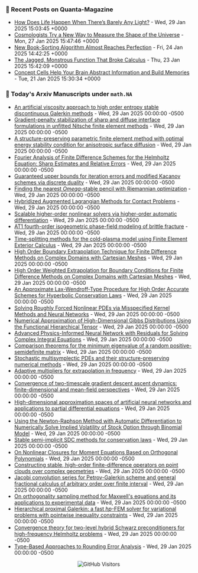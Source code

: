 ### 📝 Recent Posts on Quanta-Magazine
<!-- quanta starts -->
* <a href="https://www.quantamagazine.org/how-does-life-happen-when-theres-barely-any-light-20250129/">How Does Life Happen When There’s Barely Any Light?</a> - Wed, 29 Jan 2025 15:03:45 +0000
* <a href="https://www.quantamagazine.org/cosmologists-try-a-new-way-to-measure-the-shape-of-the-universe-20250127/">Cosmologists Try a New Way to Measure the Shape of the Universe</a> - Mon, 27 Jan 2025 15:47:46 +0000
* <a href="https://www.quantamagazine.org/new-book-sorting-algorithm-almost-reaches-perfection-20250124/">New Book-Sorting Algorithm Almost Reaches Perfection</a> - Fri, 24 Jan 2025 14:42:25 +0000
* <a href="https://www.quantamagazine.org/the-jagged-monstrous-function-that-broke-calculus-20250123/">The Jagged, Monstrous Function That Broke Calculus</a> - Thu, 23 Jan 2025 15:42:09 +0000
* <a href="https://www.quantamagazine.org/concept-cells-help-your-brain-abstract-information-and-build-memories-20250121/">Concept Cells Help Your Brain Abstract Information and Build Memories</a> - Tue, 21 Jan 2025 15:30:34 +0000
<!-- quanta ends -->


### 📝 Today's Arxiv Manuscripts under ``math.NA``
<!-- arxiv-math-na starts -->
* <a href="https://arxiv.org/abs/2501.16529">An artificial viscosity approach to high order entropy stable discontinuous Galerkin methods</a> - Wed, 29 Jan 2025 00:00:00 -0500
* <a href="https://arxiv.org/abs/2501.16594">Gradient-penalty stabilization of sharp and diffuse interface formulations in unfitted Nitsche finite element methods</a> - Wed, 29 Jan 2025 00:00:00 -0500
* <a href="https://arxiv.org/abs/2501.16660">A structure-preserving parametric finite element method with optimal energy stability condition for anisotropic surface diffusion</a> - Wed, 29 Jan 2025 00:00:00 -0500
* <a href="https://arxiv.org/abs/2501.16696">Fourier Analysis of Finite Difference Schemes for the Helmholtz Equation: Sharp Estimates and Relative Errors</a> - Wed, 29 Jan 2025 00:00:00 -0500
* <a href="https://arxiv.org/abs/2501.16850">Guaranteed upper bounds for iteration errors and modified Kacanov schemes via discrete duality</a> - Wed, 29 Jan 2025 00:00:00 -0500
* <a href="https://arxiv.org/abs/2501.16876">Finding the nearest $Omega$-stable pencil with Riemannian optimization</a> - Wed, 29 Jan 2025 00:00:00 -0500
* <a href="https://arxiv.org/abs/2501.16882">Hybridized Augmented Lagrangian Methods for Contact Problems</a> - Wed, 29 Jan 2025 00:00:00 -0500
* <a href="https://arxiv.org/abs/2501.16895">Scalable higher-order nonlinear solvers via higher-order automatic differentiation</a> - Wed, 29 Jan 2025 00:00:00 -0500
* <a href="https://arxiv.org/abs/2501.16968">AT1 fourth-order isogeometric phase-field modeling of brittle fracture</a> - Wed, 29 Jan 2025 00:00:00 -0500
* <a href="https://arxiv.org/abs/2501.16991">Time-splitting methods for the cold-plasma model using Finite Element Exterior Calculus</a> - Wed, 29 Jan 2025 00:00:00 -0500
* <a href="https://arxiv.org/abs/2501.17103">High Order Boundary Extrapolation Technique for Finite Difference Methods on Complex Domains with Cartesian Meshes</a> - Wed, 29 Jan 2025 00:00:00 -0500
* <a href="https://arxiv.org/abs/2501.17106">High Order Weighted Extrapolation for Boundary Conditions for Finite Difference Methods on Complex Domains with Cartesian Meshes</a> - Wed, 29 Jan 2025 00:00:00 -0500
* <a href="https://arxiv.org/abs/2501.17108">An Approximate Lax-Wendroff-Type Procedure for High Order Accurate Schemes for Hyperbolic Conservation Laws</a> - Wed, 29 Jan 2025 00:00:00 -0500
* <a href="https://arxiv.org/abs/2501.17110">Solving Roughly Forced Nonlinear PDEs via Misspecified Kernel Methods and Neural Networks</a> - Wed, 29 Jan 2025 00:00:00 -0500
* <a href="https://arxiv.org/abs/2501.17143">Numerical Approximation of High-Dimensional Gibbs Distributions Using the Functional Hierarchical Tensor</a> - Wed, 29 Jan 2025 00:00:00 -0500
* <a href="https://arxiv.org/abs/2501.16370">Advanced Physics-Informed Neural Network with Residuals for Solving Complex Integral Equations</a> - Wed, 29 Jan 2025 00:00:00 -0500
* <a href="https://arxiv.org/abs/2501.16578">Comparison theorems for the minimum eigenvalue of a random positive-semidefinite matrix</a> - Wed, 29 Jan 2025 00:00:00 -0500
* <a href="https://arxiv.org/abs/2501.16913">Stochastic multisymplectic PDEs and their structure-preserving numerical methods</a> - Wed, 29 Jan 2025 00:00:00 -0500
* <a href="https://arxiv.org/abs/2501.17019">Adaptive multipliers for extrapolation in frequency</a> - Wed, 29 Jan 2025 00:00:00 -0500
* <a href="https://arxiv.org/abs/2501.17122">Convergence of two-timescale gradient descent ascent dynamics: finite-dimensional and mean-field perspectives</a> - Wed, 29 Jan 2025 00:00:00 -0500
* <a href="https://arxiv.org/abs/2012.04326">High-dimensional approximation spaces of artificial neural networks and applications to partial differential equations</a> - Wed, 29 Jan 2025 00:00:00 -0500
* <a href="https://arxiv.org/abs/2207.09033">Using the Newton-Raphson Method with Automatic Differentiation to Numerically Solve Implied Volatility of Stock Option through Binomial Model</a> - Wed, 29 Jan 2025 00:00:00 -0500
* <a href="https://arxiv.org/abs/2405.19969">Stable semi-implicit SDC methods for conservation laws</a> - Wed, 29 Jan 2025 00:00:00 -0500
* <a href="https://arxiv.org/abs/2407.05894">On Nonlinear Closures for Moment Equations Based on Orthogonal Polynomials</a> - Wed, 29 Jan 2025 00:00:00 -0500
* <a href="https://arxiv.org/abs/2409.00809">Constructing stable, high-order finite-difference operators on point clouds over complex geometries</a> - Wed, 29 Jan 2025 00:00:00 -0500
* <a href="https://arxiv.org/abs/2411.08080">Jacobi convolution series for Petrov-Galerkin scheme and general fractional calculus of arbitrary order over finite interval</a> - Wed, 29 Jan 2025 00:00:00 -0500
* <a href="https://arxiv.org/abs/2412.11825">On orthogonality sampling method for Maxwell's equations and its applications to experimental data</a> - Wed, 29 Jan 2025 00:00:00 -0500
* <a href="https://arxiv.org/abs/2412.13733">Hierarchical proximal Galerkin: a fast $hp$-FEM solver for variational problems with pointwise inequality constraints</a> - Wed, 29 Jan 2025 00:00:00 -0500
* <a href="https://arxiv.org/abs/2501.11060">Convergence theory for two-level hybrid Schwarz preconditioners for high-frequency Helmholtz problems</a> - Wed, 29 Jan 2025 00:00:00 -0500
* <a href="https://arxiv.org/abs/2501.14598">Type-Based Approaches to Rounding Error Analysis</a> - Wed, 29 Jan 2025 00:00:00 -0500
<!-- arxiv-math-na ends -->

<div align="center">
  
![GitHub Visitors](https://api.visitorbadge.io/api/visitors?path=https%3A%2F%2Fgithub.com%2Flowrank&label=profile%20views&labelColor=%231e1e2e&countColor=%23cba6f7)



</div>
